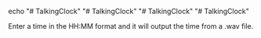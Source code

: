 echo "# TalkingClock" 
"# TalkingClock" 
"# TalkingClock" 
"# TalkingClock" 


Enter a time in the HH:MM format and it will output the time from a .wav file.

